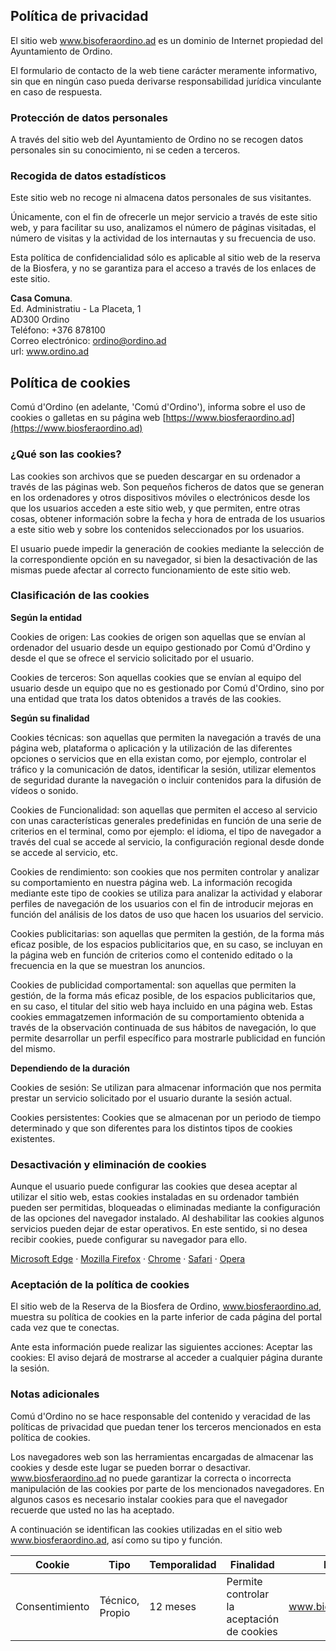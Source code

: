 ## Política de privacidad

El sitio web www.bisoferaordino.ad es un dominio de Internet propiedad del Ayuntamiento de Ordino.

El formulario de contacto de la web tiene carácter meramente informativo, sin que en ningún caso pueda derivarse responsabilidad jurídica vinculante en caso de respuesta.

### Protección de datos personales

A través del sitio web del Ayuntamiento de Ordino no se recogen datos personales sin su conocimiento, ni se ceden a terceros.

### Recogida de datos estadísticos

Este sitio web no recoge ni almacena datos personales de sus visitantes.

Únicamente, con el fin de ofrecerle un mejor servicio a través de este sitio web, y para facilitar su uso, analizamos el número de páginas visitadas, el número de visitas y la actividad de los internautas y su frecuencia de uso.

Esta política de confidencialidad sólo es aplicable al sitio web de la reserva de la Biosfera, y no se garantiza para el acceso a través de los enlaces de este sitio.

**Casa Comuna**.  
Ed. Administratiu - La Placeta, 1  
AD300 Ordino  
Teléfono: +376 878100  
Correo electrónico: ordino@ordino.ad  
url: www.ordino.ad  

## Política de cookies

Comú d'Ordino (en adelante, 'Comú d'Ordino'), informa sobre el uso de cookies o galletas en su página web [https://www.biosferaordino.ad](https://www.biosferaordino.ad)

### ¿Qué son las cookies?

Las cookies son archivos que se pueden descargar en su ordenador a través de las páginas web. Son pequeños ficheros de datos que se generan en los ordenadores y otros dispositivos móviles o electrónicos desde los que los usuarios acceden a este sitio web, y que permiten, entre otras cosas, obtener información sobre la fecha y hora de entrada de los usuarios a este sitio web y sobre los contenidos seleccionados por los usuarios.

El usuario puede impedir la generación de cookies mediante la selección de la correspondiente opción en su navegador, si bien la desactivación de las mismas puede afectar al correcto funcionamiento de este sitio web.

### Clasificación de las cookies

**Según la entidad**

Cookies de origen: Las cookies de origen son aquellas que se envían al ordenador del usuario desde un equipo gestionado por Comú d'Ordino y desde el que se ofrece el servicio solicitado por el usuario.

Cookies de terceros: Son aquellas cookies que se envían al equipo del usuario desde un equipo que no es gestionado por Comú d'Ordino, sino por una entidad que trata los datos obtenidos a través de las cookies.

**Según su finalidad**

Cookies técnicas: son aquellas que permiten la navegación a través de una página web, plataforma o aplicación y la utilización de las diferentes opciones o servicios que en ella existan como, por ejemplo, controlar el tráfico y la comunicación de datos, identificar la sesión, utilizar elementos de seguridad durante la navegación o incluir contenidos para la difusión de vídeos o sonido.

Cookies de Funcionalidad: son aquellas que permiten el acceso al servicio con unas características generales predefinidas en función de una serie de criterios en el terminal, como por ejemplo: el idioma, el tipo de navegador a través del cual se accede al servicio, la configuración regional desde donde se accede al servicio, etc.

Cookies de rendimiento: son cookies que nos permiten controlar y analizar su comportamiento en nuestra página web. La información recogida mediante este tipo de cookies se utiliza para analizar la actividad y elaborar perfiles de navegación de los usuarios con el fin de introducir mejoras en función del análisis de los datos de uso que hacen los usuarios del servicio.

Cookies publicitarias: son aquellas que permiten la gestión, de la forma más eficaz posible, de los espacios publicitarios que, en su caso, se incluyan en la página web en función de criterios como el contenido editado o la frecuencia en la que se muestran los anuncios.

Cookies de publicidad comportamental: son aquellas que permiten la gestión, de la forma más eficaz posible, de los espacios publicitarios que, en su caso, el titular del sitio web haya incluido en una página web. Estas cookies emmagatzemen información de su comportamiento obtenida a través de la observación continuada de sus hábitos de navegación, lo que permite desarrollar un perfil específico para mostrarle publicidad en función del mismo.

**Dependiendo de la duración**

Cookies de sesión: Se utilizan para almacenar información que nos permita prestar un servicio solicitado por el usuario durante la sesión actual.

Cookies persistentes: Cookies que se almacenan por un periodo de tiempo determinado y que son diferentes para los distintos tipos de cookies existentes.

### Desactivación y eliminación de cookies

Aunque el usuario puede configurar las cookies que desea aceptar al utilizar el sitio web, estas cookies instaladas en su ordenador también pueden ser permitidas, bloqueadas o eliminadas mediante la configuración de las opciones del navegador instalado. Al deshabilitar las cookies algunos servicios pueden dejar de estar operativos. En este sentido, si no desea recibir cookies, puede configurar su navegador para ello.

[Microsoft Edge](https://support.microsoft.com/es-es/help/4468242/microsoft-edge-browsing-data-and-privacy-microsoft-privacy) · [Mozilla Firefox](http://support.mozilla.org/es/kb/impedir-que-los-sitios-web-guarden-sus-preferencia) · [Chrome](https://support.google.com/accounts/answer/61416?hl=es) · [Safari](https://support.apple.com/es-es/guide/safari/manage-cookies-and-website-data-sfri11471/mac) · [Opera](https://help.opera.com/en/latest/web-preferences/#cookies)

### Aceptación de la política de cookies

El sitio web de la Reserva de la Biosfera de Ordino, www.biosferaordino.ad, muestra su política de cookies en la parte inferior de cada página del portal cada vez que te conectas.

Ante esta información puede realizar las siguientes acciones:
Aceptar las cookies: El aviso dejará de mostrarse al acceder a cualquier página durante la sesión.

### Notas adicionales

Comú d'Ordino no se hace responsable del contenido y veracidad de las políticas de privacidad que puedan tener los terceros mencionados en esta política de cookies.

Los navegadores web son las herramientas encargadas de almacenar las cookies y desde este lugar se pueden borrar o desactivar. www.biosferaordino.ad no puede garantizar la correcta o incorrecta manipulación de las cookies por parte de los mencionados navegadores. En algunos casos es necesario instalar cookies para que el navegador recuerde que usted no las ha aceptado.

A continuación se identifican las cookies utilizadas en el sitio web www.biosferaordino.ad, así como su tipo y función.

Cookie | Tipo | Temporalidad | Finalidad | Dominio
| --- | --- | --- | --- | --- |
| Consentimiento | Técnico, Propio | 12 meses | Permite controlar la aceptación de cookies | www.biosferaordino.ad |
